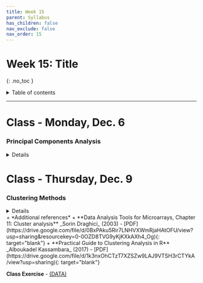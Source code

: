 ```yaml
---
title: Week 15
parent: Syllabus
has_children: false
nav_exclude: false
nav_order: 15
---
```


# Week 15: Title
{: .no_toc }

<details closed markdown="block">
  <summary>
    Table of contents
  </summary>
  {: .text-delta }
1. TOC
{:toc}
</details>

---

<!-- ########################################################################### -->

# Class - Monday, Dec. 6

### Principal Components Analysis

<details closed markdown="block">
  <summary>Details</summary>

**Background Material**

  + ***Introduction to Statistical Learning***
    + Introductory: [Chapter 6 - PCA Overview](https://drive.google.com/file/d/1-fxueybcKca2N1xlK9j4K__xtLhh0tdy/view?usp=sharing){: target="blank"}
  + Advanced: [ISLR Chapter 10 - Unsupervised Learning](https://drive.google.com/file/d/1eaCF4hEGGHyP8BCXWiTh1XZJ3IGxVy0-/view?usp=sharing){: target="blank"}  _(through Section 10.2)_

  + ***Statquest Videos***
    + [PCA main ideas (5 min)](https://www.youtube.com/watch?v=HMOI_lkzW08){: target="blank"}
    + [PCA step-by-step (20 min)](https://www.youtube.com/watch?v=FgakZw6K1QQ){: target="blank"}
    + [PCA practical tips (8 min)](https://www.youtube.com/watch?v=oRvgq966yZg){: target="blank"}
    + [PCA in R (9 min)](https://www.youtube.com/watch?v=0Jp4gsfOLMs){: target="blank"}

**Notes: PCA** - [(html)](W15.C2-Notes_PCA.html){: target="blank"} - [(pdf)](W15.C2-Notes_PCA.pdf)

**Example**

</details>

<!-- ########################################################################### -->

<!-- ########################################################################### -->

# Class - Thursday, Dec. 9

### Clustering Methods

<details closed markdown="block">
  <summary>Details</summary>

**Background Reading**

+ **Computational Genomics with R** _Altuna Akalin_ (2020-09-30) - [HTML](https://compgenomr.github.io/book/clustering-grouping-samples-based-on-their-similarity.html){: target="blank"} - [PDF](https://drive.google.com/file/d/1d0bIgZ1NSdA1AS5Dc-oYwSCm2q54qKn8/view?usp=sharing){: target="blank"}
</details>
+ *Additional references*
  + **Data Analysis Tools for Microarrays, Chapter 11: Cluster analysis** _Sorin Draghici_ (2003) - [PDF](https://drive.google.com/file/d/0BxPAku5Rir7LNHVXWmRjaHAtOFU/view?usp=sharing&resourcekey=0-0OZD8TVG9yKjKXkAXh4_Og){: target="blank"}
  + **Practical Guide to Clustering Analysis in R** _Alboukadel Kassambara_ (2017) - [PDF](https://drive.google.com/file/d/1k3nxOhCTzT7XZSZw9LAJ9VTSH3rCTYkA/view?usp=sharing){: target="blank"}


**Class Exercise** - [(DATA)](Class2/W15.C2_Exercise_Clustering_DATA.csv)
<!--	+ **Answer key** - [(zipped .Rmd)](Class1/W13.C1-Exercise_LogisticRegression_KEY.Rmd) - [(html)](Class1/W13.C1-Exercise_LogisticRegression_KEY.html){: target="blank"} -->

<!-- ########################################################################### -->

<!-- ########################################################################### -->

<!-- # Recitation - Friday, Dec. 10

<details closed markdown="block">
  <summary>Details</summary>

</details> -->

<!-- ########################################################################### -->

